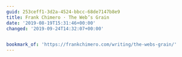 ```yaml
---
guid: 253ceff1-3d2a-4524-bbcc-68de7147b8e9
title: Frank Chimero · The Web’s Grain
date: '2019-08-19T15:31:46+00:00'
changed: '2019-09-24T14:32:07+00:00'


bookmark_of: 'https://frankchimero.com/writing/the-webs-grain/'
---
```


